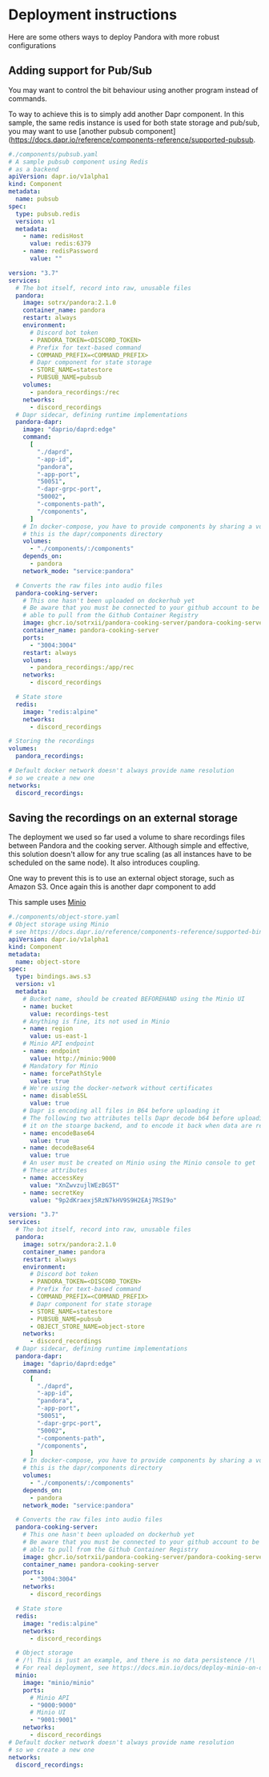# Deployment instructions

Here are some others ways to deploy Pandora with more robust configurations

## Adding support for Pub/Sub

You may want to control the bit behaviour using another program instead of commands.

To way to achieve this is to simply add another Dapr component. In this sample, the same redis instance is used for both
state storage and pub/sub, you may want to use [another pubsub component](https://docs.dapr.io/reference/components-reference/supported-pubsub.

```yaml
#./components/pubsub.yaml
# A sample pubsub component using Redis
# as a backend
apiVersion: dapr.io/v1alpha1
kind: Component
metadata:
  name: pubsub
spec:
  type: pubsub.redis
  version: v1
  metadata:
    - name: redisHost
      value: redis:6379
    - name: redisPassword
      value: ""
```

```yaml
version: "3.7"
services:
  # The bot itself, record into raw, unusable files
  pandora:
    image: sotrx/pandora:2.1.0
    container_name: pandora
    restart: always
    environment:
      # Discord bot token
      - PANDORA_TOKEN=<DISCORD_TOKEN>
      # Prefix for text-based command
      - COMMAND_PREFIX=<COMMAND_PREFIX>
      # Dapr component for state storage
      - STORE_NAME=statestore
      - PUBSUB_NAME=pubsub
    volumes:
      - pandora_recordings:/rec
    networks:
      - discord_recordings
  # Dapr sidecar, defining runtime implementations
  pandora-dapr:
    image: "daprio/daprd:edge"
    command:
      [
        "./daprd",
        "-app-id",
        "pandora",
        "-app-port",
        "50051",
        "-dapr-grpc-port",
        "50002",
        "-components-path",
        "/components",
      ]
    # In docker-compose, you have to provide components by sharing a volume
    # this is the dapr/components directory
    volumes:
      - "./components/:/components"
    depends_on:
      - pandora
    network_mode: "service:pandora"

  # Converts the raw files into audio files
  pandora-cooking-server:
    # This one hasn't been uploaded on dockerhub yet
    # Be aware that you must be connected to your github account to be
    # able to pull from the Github Container Registry
    image: ghcr.io/sotrxii/pandora-cooking-server/pandora-cooking-server:latest
    container_name: pandora-cooking-server
    ports:
      - "3004:3004"
    restart: always
    volumes:
      - pandora_recordings:/app/rec
    networks:
      - discord_recordings

  # State store
  redis:
    image: "redis:alpine"
    networks:
      - discord_recordings

# Storing the recordings
volumes:
  pandora_recordings:

# Default docker network doesn't always provide name resolution
# so we create a new one
networks:
  discord_recordings:
```

## Saving the recordings on an external storage

The deployment we used so far used a volume to share recordings files between Pandora and the cooking server.
Although simple and effective, this solution doesn't allow for any true scaling
(as all instances have to be scheduled on the same node). It also introduces coupling.

One way to prevent this is to use an external object storage, such as Amazon S3. Once again this is another dapr component to add

This sample uses [Minio](https://min.io/)

```yaml
#./components/object-store.yaml
# Object storage using Minio
# see https://docs.dapr.io/reference/components-reference/supported-bindings/s3/
apiVersion: dapr.io/v1alpha1
kind: Component
metadata:
  name: object-store
spec:
  type: bindings.aws.s3
  version: v1
  metadata:
    # Bucket name, should be created BEFOREHAND using the Minio UI
    - name: bucket
      value: recordings-test
    # Anything is fine, its not used in Minio
    - name: region
      value: us-east-1
    # Minio API endpoint
    - name: endpoint
      value: http://minio:9000
    # Mandatory for Minio
    - name: forcePathStyle
      value: true
    # We're using the docker-network without certificates
    - name: disableSSL
      value: true
    # Dapr is encoding all files in B64 before uploading it
    # The following two attributes tells Dapr decode b64 before uploading
    # it on the stoarge backend, and to encode it back when data are retrieved
    - name: encodeBase64
      value: true
    - name: decodeBase64
      value: true
    # An user must be created on Minio using the Minio console to get
    # These attributes
    - name: accessKey
      value: "XnZwvzujlWEzBG5T"
    - name: secretKey
      value: "9p2dKraexj5RzN7kHV9S9H2EAj7RSI9o"
```

```yaml
version: "3.7"
services:
  # The bot itself, record into raw, unusable files
  pandora:
    image: sotrx/pandora:2.1.0
    container_name: pandora
    restart: always
    environment:
      # Discord bot token
      - PANDORA_TOKEN=<DISCORD_TOKEN>
      # Prefix for text-based command
      - COMMAND_PREFIX=<COMMAND_PREFIX>
      # Dapr component for state storage
      - STORE_NAME=statestore
      - PUBSUB_NAME=pubsub
      - OBJECT_STORE_NAME=object-store
    networks:
      - discord_recordings
  # Dapr sidecar, defining runtime implementations
  pandora-dapr:
    image: "daprio/daprd:edge"
    command:
      [
        "./daprd",
        "-app-id",
        "pandora",
        "-app-port",
        "50051",
        "-dapr-grpc-port",
        "50002",
        "-components-path",
        "/components",
      ]
    # In docker-compose, you have to provide components by sharing a volume
    # this is the dapr/components directory
    volumes:
      - "./components/:/components"
    depends_on:
      - pandora
    network_mode: "service:pandora"

  # Converts the raw files into audio files
  pandora-cooking-server:
    # This one hasn't been uploaded on dockerhub yet
    # Be aware that you must be connected to your github account to be
    # able to pull from the Github Container Registry
    image: ghcr.io/sotrxii/pandora-cooking-server/pandora-cooking-server:latest
    container_name: pandora-cooking-server
    ports:
      - "3004:3004"
    networks:
      - discord_recordings

  # State store
  redis:
    image: "redis:alpine"
    networks:
      - discord_recordings

  # Object storage
  # /!\ This is just an example, and there is no data persistence /!\
  # For real deployment, see https://docs.min.io/docs/deploy-minio-on-docker-compose.html
  minio:
    image: "minio/minio"
    ports:
      # Minio API
      - "9000:9000"
      # Minio UI
      - "9001:9001"
    networks:
      - discord_recordings
# Default docker network doesn't always provide name resolution
# so we create a new one
networks:
  discord_recordings:
```
